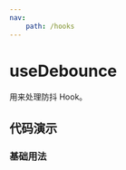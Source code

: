 ```yaml
---
nav:
    path: /hooks
---
```

# useDebounce

用来处理防抖 Hook。

## 代码演示

### 基础用法

<code src="./demo/demo1.tsx">
